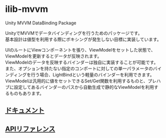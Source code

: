 # ilib-mvvm
Unity MVVM DataBinding Package

UnityでMVVMでデータバインディングを行うためのパッケージです。  
基本設計は値型を利用する際にボキシングが発生しない目標に実装しています。  

UIのルートにViewコンポーネントを張り、ViewModelをセットした状態で、ViewModelを更新するとデータが反映されます。  
ViewModelのデータを反映するバインダーは独自に実装することが可能です。  
また、オプションを持たない指定のコンポートに対しての単一パラメータのバインディングを行う場合、LightBindという軽量のバインダーを利用できます。  
ViewModelは汎用的に値をセットできるSet/Get関数を利用するものと、プレハブに設定してあるバインダーのパスから自動生成で静的なViewModelを利用するものもあります。  

## [ドキュメント](https://yazawa-ichio.github.io/ilib-unity-project/manual/ilib-mvvm/index.html)

## [APIリファレンス](https://yazawa-ichio.github.io/ilib-unity-project/api/index.html)